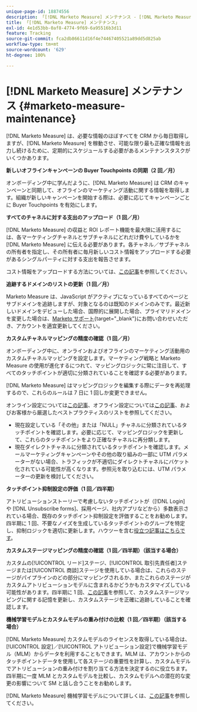 ```yaml
---
unique-page-id: 18874556
description: 「[!DNL Marketo Measure] メンテナンス - [!DNL Marketo Measure]」
title: 「[!DNL Marketo Measure] メンテナンス」
exl-id: 4e1d53bb-0af8-4774-9f69-6a95516b3d11
feature: Tracking
source-git-commit: fca2db86611d16f4e74467405521a89dd5d825ab
workflow-type: tm+mt
source-wordcount: '629'
ht-degree: 100%

---
```


# [!DNL Marketo Measure] メンテナンス {#marketo-measure-maintenance}

[!DNL Marketo Measure] は、必要な情報のほぼすべてを CRM から毎日取得しますが、[!DNL Marketo Measure] を稼動させ、可能な限り最も正確な情報を出力し続けるために、定期的にスケジュールする必要があるメンテナンスタスクがいくつかあります。

**新しいオフラインキャンペーンの Buyer Touchpoints の同期（2 回／月）**

オンボーディング中に学んだように、[!DNL Marketo Measure] は CRM のキャンペーンと同期して、オフラインのマーケティング活動に関する情報を取得します。組織が新しいキャンペーンを開始する際は、必要に応じてキャンペーンごとに Buyer Touchpoints を有効にします。

**すべてのチャネルに対する支出のアップロード（1 回／月）**

[!DNL Marketo Measure] の収益と ROI レポート機能を最大限に活用するには、各マーケティングチャネルとサブチャネルにどれだけ費やしているかを [!DNL Marketo Measure] に伝える必要があります。各チャネル／サブチャネルの所有者を指定し、その所有者に毎月新しいコスト情報をアップロードする必要があるシングルパーティに対する支出を報告させます。

コスト情報をアップロードする方法については、[この記事](/help/marketing-spend/spend-management/marketing-channel-costs.md)を参照してください。

**追跡するドメインのリストの更新（1 回／月）**

Marketo Measure は、JavaScript がアクティブになっているすべてのページとサブドメインを追跡しますが、対象となるのは既知のドメインのみです。最近新しいドメインをデビューした場合、国際的に展開した場合、プライマリドメインを変更した場合は、[Marketo サポート](https://nation.marketo.com/t5/support/ct-p/Support){target="_blank"}にお問い合わせいただき、アカウントを適宜更新してください。

**カスタムチャネルマッピングの精度の確認（1 回／月）**

オンボーディング中に、オンラインおよびオフラインのマーケティング活動用のカスタムチャネルマッピングを設定します。マーケティング戦略と Marketo Measure の使用が進化するにつれて、マッピングロジックに常に注目して、すべてのタッチポイントが適切に分類されていることを確認する必要があります。

[!DNL Marketo Measure] はマッピングロジックを編集する際にデータを再処理するので、これらのルールは 7 日に 1 回しか変更できません。

オンライン設定については[この記事](/help/channel-tracking-and-setup/online-channels/online-custom-channel-setup.md)、オフライン設定については[この記事](/help/channel-tracking-and-setup/offline-channels/offline-custom-channel-setup.md)、およびお客様から厳選したベストプラクティスのリストを参照してください。

* 現在設定している「その他」または「NULL」チャネルに分類されているタッチポイントを確認します。必要に応じて、マッピングロジックを更新して、これらのタッチポイントをより正確なチャネルに再分類します。
* 現在ダイレクトチャネルに分類されているタッチポイントを確認します。メールマーケティングキャンペーンやその他の取り組みの一部に UTM パラメーターがない場合、トラフィックが不適切にダイレクトチャネルにバケット化されている可能性が高くなります。参照元を取り込むには、UTM パラメーターの更新を検討してください。

**タッチポイント抑制設定の評価（1 回／四半期）**

アトリビューションストーリーで考慮しないタッチポイントが（[!DNL Login] や [!DNL Unsubscribe forms]、採用ページ、社内アプリなどから）多数表示されている場合、既存のタッチポイント抑制設定を評価することをお勧めします。四半期に 1 回、不要なノイズを生成しているタッチポイントのグループを特定し、抑制ロジックを適切に更新します。ハウツーを含む[役立つ記事はこちらです](/help/advanced-marketo-measure-features/touchpoint-settings/touchpoint-removal-and-touchpoint-suppression.md)。

**カスタムステージマッピングの精度の確認（1 回／四半期）（該当する場合）**

カスタムの[!UICONTROL リード]ステージ、[!UICONTROL 取引先責任者]ステージまたは[!UICONTROL 商談]ステージを使用している場合は、これらのステージがパイプラインのどの部分にマッピングされるか、またこれらのステージがカスタムアトリビューションモデルに含まれるかどうかもカスタマイズしている可能性があります。四半期に 1 回、[この記事](/help/advanced-marketo-measure-features/custom-attribution-models/custom-attribution-model-and-setup.md)を参照して、カスタムステージマッピングに関する記憶を更新し、カスタムステージを正確に追跡していることを確認します。

**機械学習モデルとカスタムモデルの重み付けの比較（1 回／四半期）（該当する場合）**

[!DNL Marketo Measure] カスタムモデルのライセンスを取得している場合は、[!UICONTROL 設定]／[!UICONTROL アトリビューション設定]で機械学習モデル（MLM）からデータを利用することもできます。MLM は、アカウントからのタッチポイントデータを使用して各ステージの重要性を計算し、カスタムモデルでアトリビューションの重み付けを割り当てる方法を決定するのに役立ちます。四半期に一度 MLM とカスタムモデルを比較し、カスタムモデルへの潜在的な変更の影響について SM と話し合うことをお勧めします。

[!DNL Marketo Measure] 機械学習モデルについて詳しくは、[この記事](/help/advanced-marketo-measure-features/custom-attribution-models/machine-learning-model-faq.md)を参照してください。
